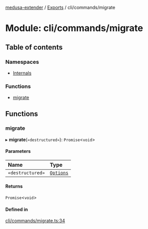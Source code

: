 [medusa-extender](../README.md) / [Exports](../modules.md) / cli/commands/migrate

# Module: cli/commands/migrate

## Table of contents

### Namespaces

- [Internals](cli_commands_migrate.Internals.md)

### Functions

- [migrate](cli_commands_migrate.md#migrate)

## Functions

### migrate

▸ **migrate**(`«destructured»`): `Promise`<`void`\>

#### Parameters

| Name | Type |
| :------ | :------ |
| `«destructured»` | [`Options`](cli_commands_migrate.Internals.md#options) |

#### Returns

`Promise`<`void`\>

#### Defined in

[cli/commands/migrate.ts:34](https://github.com/adrien2p/medusa-extender/blob/4d59aa3/src/cli/commands/migrate.ts#L34)
